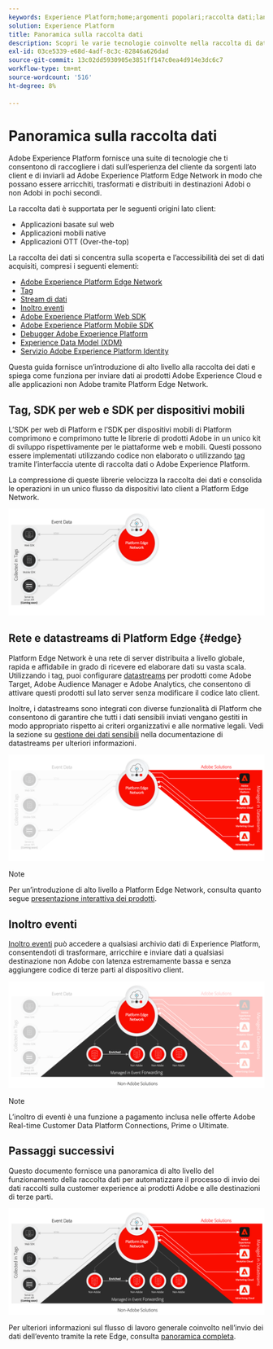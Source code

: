 ```yaml
---
keywords: Experience Platform;home;argomenti popolari;raccolta dati;lancio;sdk web
solution: Experience Platform
title: Panoramica sulla raccolta dati
description: Scopri le varie tecnologie coinvolte nella raccolta di dati sulle esperienze dei clienti in Adobe Experience Platform.
exl-id: 03ce5339-e68d-4adf-8c3c-82846a626dad
source-git-commit: 13c02dd5930905e3851ff147c0ea4d914e3dc6c7
workflow-type: tm+mt
source-wordcount: '516'
ht-degree: 8%

---
```


# Panoramica sulla raccolta dati

Adobe Experience Platform fornisce una suite di tecnologie che ti consentono di raccogliere i dati sull’esperienza del cliente da sorgenti lato client e di inviarli ad Adobe Experience Platform Edge Network in modo che possano essere arricchiti, trasformati e distribuiti in destinazioni Adobi o non Adobi in pochi secondi.

La raccolta dati è supportata per le seguenti origini lato client:

* Applicazioni basate sul web
* Applicazioni mobili native
* Applicazioni OTT (Over-the-top)

La raccolta dei dati si concentra sulla scoperta e l’accessibilità dei set di dati acquisiti, compresi i seguenti elementi:

* [Adobe Experience Platform Edge Network](https://experienceleague.adobe.com/docs/web-sdk-learn/tutorials/introduction-to-web-sdk-and-edge-network.html)
* [Tag](../tags/home.md)
* [Stream di dati](../edge/datastreams/overview.md)
* [Inoltro eventi](../tags/ui/event-forwarding/overview.md)
* [Adobe Experience Platform Web SDK](../edge/home.md)
* [Adobe Experience Platform Mobile SDK](https://aep-sdks.gitbook.io/docs/)
* [Debugger Adobe Experience Platform](https://chrome.google.com/webstore/detail/adobe-experience-platform/bfnnokhpnncpkdmbokanobigaccjkpob?hl=it)
* [Experience Data Model (XDM)](../xdm/home.md)
* [Servizio Adobe Experience Platform Identity](../identity-service/home.md)

Questa guida fornisce un’introduzione di alto livello alla raccolta dei dati e spiega come funziona per inviare dati ai prodotti Adobe Experience Cloud e alle applicazioni non Adobe tramite Platform Edge Network.

## Tag, SDK per web e SDK per dispositivi mobili

L’SDK per web di Platform e l’SDK per dispositivi mobili di Platform comprimono e comprimono tutte le librerie di prodotti Adobe in un unico kit di sviluppo rispettivamente per le piattaforme web e mobili. Questi possono essere implementati utilizzando codice non elaborato o utilizzando [tag](../tags/home.md) tramite l’interfaccia utente di raccolta dati o Adobe Experience Platform.

La compressione di queste librerie velocizza la raccolta dei dati e consolida le operazioni in un unico flusso da dispositivi lato client a Platform Edge Network.

![Tag, SDK web, SDK mobile](./images/home/tags-sdks.png)

## Rete e datastreams di Platform Edge {#edge}

Platform Edge Network è una rete di server distribuita a livello globale, rapida e affidabile in grado di ricevere ed elaborare dati su vasta scala. Utilizzando i tag, puoi configurare [datastreams](../edge/datastreams/overview.md) per prodotti come Adobe Target, Adobe Audience Manager e Adobe Analytics, che consentono di attivare questi prodotti sul lato server senza modificare il codice lato client.

Inoltre, i datastreams sono integrati con diverse funzionalità di Platform che consentono di garantire che tutti i dati sensibili inviati vengano gestiti in modo appropriato rispetto ai criteri organizzativi e alle normative legali. Vedi la sezione su [gestione dei dati sensibili](../edge/datastreams/overview.md#sensitive) nella documentazione di datastreams per ulteriori informazioni.

![Datastreams e soluzioni Adobe](./images/home/adobe-solutions.png)

>[!NOTE]
>
>Per un’introduzione di alto livello a Platform Edge Network, consulta quanto segue [presentazione interattiva dei prodotti](https://adobe-ideacloud.forgedx.com/adobe-adobe-edge-collection/adobe-experience-edge/public/mx?SUID=hgb1a48ICSCpbM6MzBYHbxnsh9DgjUy1).

## Inoltro eventi

[Inoltro eventi](../tags/ui/event-forwarding/overview.md) può accedere a qualsiasi archivio dati di Experience Platform, consentendoti di trasformare, arricchire e inviare dati a qualsiasi destinazione non Adobe con latenza estremamente bassa e senza aggiungere codice di terze parti al dispositivo client.

![Inoltro eventi](./images/home/event-forwarding.png)

>[!NOTE]
>
>L’inoltro di eventi è una funzione a pagamento inclusa nelle offerte Adobe Real-time Customer Data Platform Connections, Prime o Ultimate.

## Passaggi successivi

Questo documento fornisce una panoramica di alto livello del funzionamento della raccolta dati per automatizzare il processo di invio dei dati raccolti sulla customer experience ai prodotti Adobe e alle destinazioni di terze parti.

![Framework di raccolta dati](./images/home/collection.png)

Per ulteriori informazioni sul flusso di lavoro generale coinvolto nell’invio dei dati dell’evento tramite la rete Edge, consulta [panoramica completa](./e2e.md).
